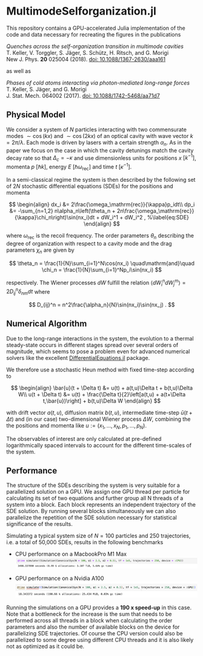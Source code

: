 # MultimodeSelforganization.jl

This repository contains a GPU-accelerated Julia implementation of the code and data necessary for recreating the figures in the publications

*Quenches across the self-organization transition in multimode cavities*  
T. Keller, V. Torggler, S. Jäger, S. Schütz, H. Ritsch, and G. Morigi  
New J. Phys. **20** 025004 (2018).  [doi: 10.1088/1367-2630/aaa161](https://doi.org/10.1088/1367-2630/aaa161)

as well as

*Phases of cold atoms interacting via photon-mediated long-range forces*  
 T. Keller, S. Jäger, and G. Morigi  
J. Stat. Mech. 064002 (2017). [doi: 10.1088/1742-5468/aa71d7](https://doi.org/10.1088/1742-5468/aa71d7)

## Physical Model
We consider a system of $N$ particles interacting with two commensurate modes $\sim\cos(kx)$ and $\sim\cos(2kx)$ of an optical cavity with wave vector $k=2\pi/\lambda$. Each mode is driven by lasers with a certain strength $\alpha_n$.
As in the paper we focus on the case in which the cavity detunings match the cavity decay rate so that $\Delta_c = -\kappa$ and use dimensionless units for positions $x$ $[k^{-1}]$, momenta $p$ $[\hbar k]$, energy $E$ $[\hbar\omega_\mathrm{rec}]$ and time $t$ $[\kappa^{-1}]$.

In a semi-classical regime the system is then described by the following set of $2N$ stochastic differential equations (SDEs) for the positions and momenta 

$$
\begin{align}
  dx_i &= 2\frac{\omega_\mathrm{rec}}{\kappa}p_idt\\
  dp_i &=  -\sum_{n=1,2} n\alpha_n\left(\theta_n + 2n\frac{\omega_\mathrm{rec}}{\kappa}\chi_n\right)\sin(nx_i)dt + dW_i^1 + dW_i^2  ,
  %\label{eq:SDE}
\end{align}
$$

where $\omega_\mathrm{rec}$ is the recoil frequency. 
The order parameters $\theta_n$ describing the degree of organization with respect to a cavity mode and the drag parameters $\chi_n$ are given by

$$
\theta_n = \frac{1}{N}\sum_{i=1}^N\cos(nx_i) \quad\mathrm{and}\quad \chi_n = \frac{1}{N}\sum_{i=1}^Np_i\sin(nx_i) 
$$

respectively. The Wiener processes $dW$ fulfill the relation $\langle dW_i^ndW_j^m\rangle = 2D_{ij}^n\delta_{nm}dt$ where

$$
D_{ij}^n = n^2\frac{\alpha_n}{N}\sin(nx_i)\sin(nx_j) .
$$

## Numerical Algorithm 
Due to the long-range interactions in the system, the evolution to a thermal steady-state occurs in different stages spread over several orders of magnitude, which seems to pose a problem even for advanced numerical solvers like the excellent [DifferentialEquations.jl](https://docs.sciml.ai/DiffEqDocs/stable/) package.

We therefore use a stochastic Heun method with fixed time-step according to

$$
\begin{align}
    \bar{u}(t + \Delta t) &= u(t) + a(t,u)\Delta t + b(t,u)\Delta W\\
    u(t + \Delta t) &= u(t) + \frac{\Delta t}{2}\left[a(t,u) + a(t+\Delta t,\bar{u})\right] + b(t,u)\Delta W
\end{align}
$$

with drift vector $a(t,u)$, diffusion matrix $b(t,u)$, intermediate time-step $\bar{u}(t+\Delta t)$ and (in our case) two-dimensional Wiener process $\Delta W$, combining the the positions and momenta like $u :=(x_1,\ldots,x_N,p_1,\ldots,p_N)$.

The observables of interest are only calculated at pre-defined logarithmically spaced intervals to account for the different time-scales of the system.

## Performance 

The structure of the SDEs describing the system is very suitable for a parallelized solution on a GPU. 
We assign one GPU thread per particle for calculating its set of two equations and further group all N threads of a system into a block. Each block represents an independent trajectory of the SDE solution.
By running several blocks simultaneously we can also parallelize the repetition of the SDE solution necessary for statistical significance of the results.   

Simulating a typical system size of $N=100$ particles and 250 trajectories, i.e. a total of 50,000 SDEs, results in the following benchmarks

- CPU performance on a MacbookPro M1 Max
![screenshot](data/cpu_performance.png)

- GPU performance on a Nvidia A100 
![screenshot](data/gpu_performance.png)

Running the simulations on a GPU provides a **190 x speed-up** in this case.
Note that a bottleneck for the increase is the sum that needs to be performed across all threads in a block when calculating the order parameters and also the number of available blocks on the device for parallelizing SDE trajectories. 
Of course the CPU version could also be parallelized to some degree using different CPU threads and it is also likely not as optimized as it could be.  